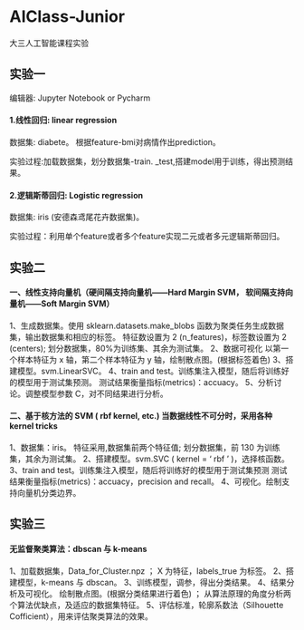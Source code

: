 # AIClass-Junior
大三人工智能课程实验

## 实验一

编辑器: Jupyter Notebook or Pycharm

#### 1.线性回归: linear regression

数据集: diabete。 根据feature-bmi对病情作出prediction。

实验过程:加载数据集，划分数据集-train. _test,搭建model用于训练，得出预测结果。

#### 2.逻辑斯蒂回归: Logistic regression

数据集: iris (安德森鸢尾花卉数据集)。

实验过程：利用单个feature或者多个feature实现二元或者多元逻辑斯蒂回归。

## 实验二

#### 一、线性支持向量机（硬间隔支持向量机——Hard Margin SVM， 软间隔支持向量机——Soft Margin SVM）

1、生成数据集。使用 sklearn.datasets.make_blobs 函数为聚类任务生成数据集，输出数据集和相应的标签。
特征数设置为 2 (n_features)，标签数设置为 2 (centers);
划分数据集，80%为训练集、其余为测试集。
2、数据可视化
以第一个样本特征为 x 轴，第二个样本特征为 y 轴，绘制散点图。(根据标签着色)
3、搭建模型。svm.LinearSVC。
4、train and test。训练集注入模型，随后将训练好的模型用于测试集预测。
测试结果衡量指标(metrics)：accuacy。
5、分析讨论。调整模型参数 C，对不同结果进行分析。

#### 二、基于核方法的 SVM ( rbf kernel, etc.) 当数据线性不可分时，采用各种kernel tricks
1、数据集：iris。
特征采用,数据集前两个特征值;
划分数据集，前 130 为训练集，其余为测试集。
2、搭建模型。svm.SVC ( kernel = ‘ rbf ’ )，选择核函数。
3、train and test。训练集注入模型，随后将训练好的模型用于测试集预测
测试结果衡量指标(metrics)：accuacy，precision and recall。
4、可视化。绘制支持向量机分类边界。

## 实验三

#### 无监督聚类算法：dbscan 与 k-means

1、加载数据集，Data_for_Cluster.npz ；
X 为特征，labels_true 为标签。
2、搭建模型，k-means 与 dbscan。
3、训练模型，调参，得出分类结果。
4、结果分析及可视化。
    绘制散点图。(根据分类结果进行着色) ；
    从算法原理的角度分析两个算法优缺点，及适应的数据集特征。
5、评估标准，轮廓系数法（Silhouette Cofficient），用来评估聚类算法的效果。
